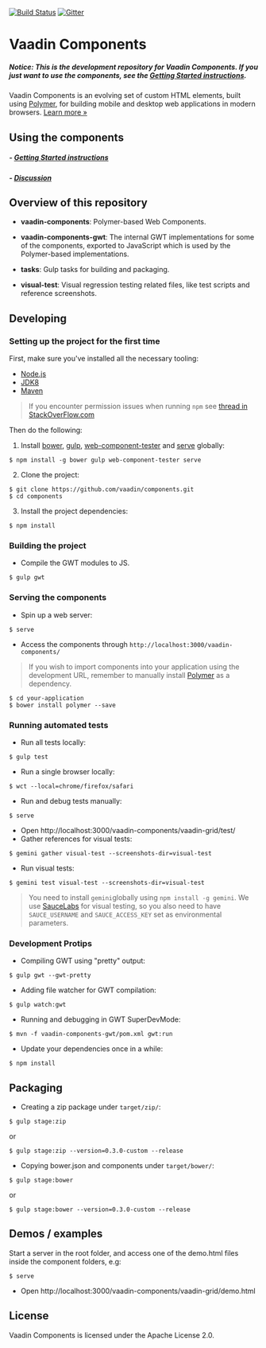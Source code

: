 [![Build Status](https://travis-ci.org/vaadin/components.svg?branch=master)](https://travis-ci.org/vaadin/components)
[![Gitter](https://badges.gitter.im/Join%20Chat.svg)](https://gitter.im/vaadin/components?utm_source=badge&utm_medium=badge&utm_campaign=pr-badge)

# Vaadin Components

##### *Notice*: This is the development repository for Vaadin Components. If you just want to use the components, see the [Getting Started instructions](http://vaadin.github.io/components-examples/).

Vaadin Components is an evolving set of custom HTML elements, built using [Polymer](https://www.polymer-project.org), for building mobile and desktop web applications in modern browsers. [Learn more &raquo;](https://vaadin.com/components/)

## Using the components

##### - [Getting Started instructions](http://vaadin.github.io/components-examples/)
##### - [Discussion](https://vaadin.com/forum/#!/category/9848927/)


## Overview of this repository

- **vaadin-components**:
  Polymer-based Web Components.

- **vaadin-components-gwt**:
  The internal GWT implementations for some of the components,
  exported to JavaScript which is used by the Polymer-based implementations.

- **tasks**:
  Gulp tasks for building and packaging.

- **visual-test**:
  Visual regression testing related files, like test scripts and reference screenshots.

## Developing

### Setting up the project for the first time

First, make sure you've installed all the necessary tooling:
- [Node.js](http://nodejs.org)
- [JDK8](http://www.oracle.com/technetwork/java/javase/downloads/index.html)
- [Maven](http://maven.apache.org/download.cgi)

> If you encounter permission issues when running `npm` see [thread in StackOverFlow.com](http://stackoverflow.com/questions/16151018/npm-throws-error-without-sudo)

Then do the following:

1. Install [bower](https://www.npmjs.com/package/bower), [gulp](https://www.npmjs.com/package/gulp), [web-component-tester](https://www.npmjs.com/package/web-component-tester) and [serve](https://www.npmjs.com/package/serve) globally:
 ```shell
 $ npm install -g bower gulp web-component-tester serve
 ```

2. Clone the project:
 ```shell
 $ git clone https://github.com/vaadin/components.git
 $ cd components
 ```

3. Install the project dependencies:
 ```shell
 $ npm install
 ```

### Building the project

- Compile the GWT modules to JS.
```shell
$ gulp gwt
```

### Serving the components

- Spin up a web server:
```shell
$ serve
```
- Access the components through `http://localhost:3000/vaadin-components/`
> If you wish to import components into your application using the development URL, remember to manually install [Polymer](https://github.com/Polymer/polymer) as a dependency.
```shell
$ cd your-application
$ bower install polymer --save
```

### Running automated tests

- Run all tests locally:
```shell
$ gulp test
```
- Run a single browser locally:
```shell
$ wct --local=chrome/firefox/safari
```
- Run and debug tests manually:
```shell
$ serve
```
  - Open http://localhost:3000/vaadin-components/vaadin-grid/test/
- Gather references for visual tests:
```shell
$ gemini gather visual-test --screenshots-dir=visual-test
```
- Run visual tests:
```shell
$ gemini test visual-test --screenshots-dir=visual-test
```
> You need to install `gemini`globally using `npm install -g gemini`. We use [SauceLabs](http://www.saucelabs.com) for visual testing, so you also need to have `SAUCE_USERNAME` and `SAUCE_ACCESS_KEY` set as environmental parameters.

### Development Protips

- Compiling GWT using "pretty" output:
```shell
$ gulp gwt --gwt-pretty
```
- Adding file watcher for GWT compilation:
```shell
$ gulp watch:gwt
```
- Running and debugging in GWT SuperDevMode:
```shell
$ mvn -f vaadin-components-gwt/pom.xml gwt:run
```
- Update your dependencies once in a while:
```shell
$ npm install
```

## Packaging

- Creating a zip package under `target/zip/`:
```shell
$ gulp stage:zip
```
or
```shell
$ gulp stage:zip --version=0.3.0-custom --release
```
- Copying bower.json and components under `target/bower/`:
```shell
$ gulp stage:bower
```
or
```shell
$ gulp stage:bower --version=0.3.0-custom --release
```

## Demos / examples

Start a server in the root folder,
and access one of the demo.html files inside the component folders, e.g:
```shell
$ serve
```
- Open http://localhost:3000/vaadin-components/vaadin-grid/demo.html


## License

Vaadin Components is licensed under the Apache License 2.0.

